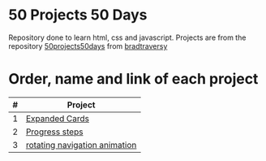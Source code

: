 # 50 Projects 50 Days

Repository done to learn html, css and javascript.
Projects are from the repository [50projects50days](https://github.com/bradtraversy/50projects50days) from [bradtraversy](https://github.com/bradtraversy)

# Order, name and link of each project

|  #  | Project                                                                                                       |
| :-: | ------------------------------------------------------------------------------------------------------------- |
|  1  | [Expanded Cards](./projects/01-expanding-cards/ "Expanding cards")                                            |
|  2  | [Progress steps](./projects/02-progress-steps/ "Progress steps")                                              |
|  3  | [rotating navigation animation](./projects/03-rotating-navigation-animation/ "Rotating navigation animation") |
